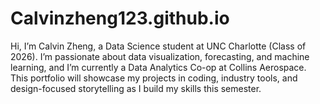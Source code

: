 # Calvinzheng123.github.io

Hi, I’m Calvin Zheng, a Data Science student at UNC Charlotte (Class of 2026). I’m passionate about data visualization, forecasting, and machine learning, and I’m currently a Data Analytics Co-op at Collins Aerospace. This portfolio will showcase my projects in coding, industry tools, and design-focused storytelling as I build my skills this semester.
